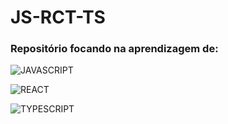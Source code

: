 # JS-RCT-TS

### Repositório focando na aprendizagem de: 

![JAVASCRIPT](https://img.shields.io/badge/-JavaScript-0D1117?style=for-the-badge&logo=javascript&labelColor=0D1117)&nbsp;

![REACT](https://img.shields.io/badge/-React-0D1117?style=for-the-badge&logo=react&labelColor=0D1117)&nbsp;

![TYPESCRIPT](https://img.shields.io/badge/-TypeScript-0D1117?style=for-the-badge&logo=typescript&labelColor=0D1117)&nbsp;
